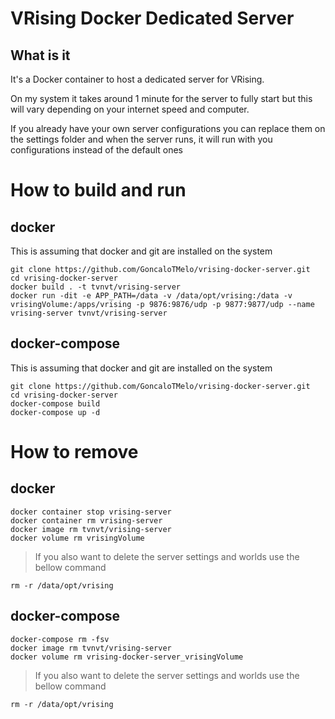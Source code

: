# VRising Docker Dedicated Server
## What is it
It's a Docker container to host a dedicated server for VRising.

On my system it takes around 1 minute for the server to fully start but this will vary depending on your internet speed and computer.

If you already have your own server configurations you can replace them on the settings folder and when the server runs, it will run with you configurations instead of the default ones


# How to build and run
## docker
This is assuming that docker and git are installed on the system
```
git clone https://github.com/GoncaloTMelo/vrising-docker-server.git
cd vrising-docker-server
docker build . -t tvnvt/vrising-server
docker run -dit -e APP_PATH=/data -v /data/opt/vrising:/data -v vrisingVolume:/apps/vrising -p 9876:9876/udp -p 9877:9877/udp --name vrising-server tvnvt/vrising-server
```
## docker-compose
This is assuming that docker and git are installed on the system
```
git clone https://github.com/GoncaloTMelo/vrising-docker-server.git
cd vrising-docker-server
docker-compose build
docker-compose up -d
```


# How to remove
## docker
```
docker container stop vrising-server
docker container rm vrising-server
docker image rm tvnvt/vrising-server
docker volume rm vrisingVolume
```
> If you also want to delete the server settings and worlds use the bellow command
```
rm -r /data/opt/vrising
```

## docker-compose
```
docker-compose rm -fsv
docker image rm tvnvt/vrising-server
docker volume rm vrising-docker-server_vrisingVolume
```
> If you also want to delete the server settings and worlds use the bellow command
```
rm -r /data/opt/vrising
```